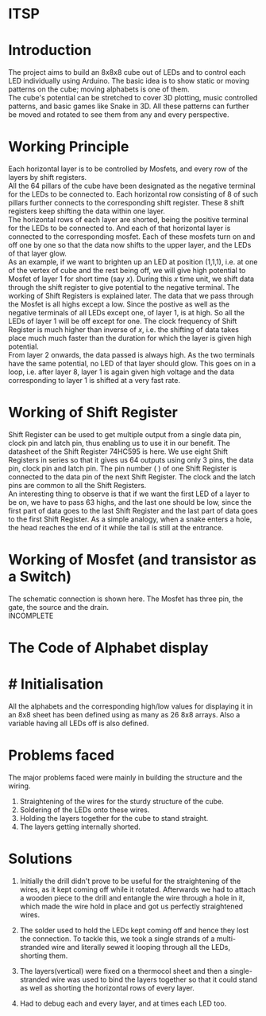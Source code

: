 # ITSP

# Introduction

The project aims to build an 8x8x8 cube out of LEDs and to control each LED individually using Arduino. The basic idea is to show static or moving patterns on the cube; moving alphabets is one of them. </br>
The cube's potential can be stretched to cover 3D plotting, music controlled patterns, and basic games like Snake in 3D.
All these patterns can further be moved and rotated to see them from any and every perspective.

# Working Principle

Each horizontal layer is to be controlled by Mosfets, and every row of the layers by shift registers. </br>
All the 64 pillars of the cube have been designated as the negative terminal for the LEDs to be connected to. Each horizontal row consisting of 8 of such pillars further connects to the corresponding shift register. These 8 shift registers keep shifting the data within one layer.  </br>
The horizontal rows of each layer are shorted, being the positive terminal for the LEDs to be connected to. And each of that horizontal layer is connected to the corresponding mosfet. Each of these mosfets turn on and off one by one so that the data now shifts to the upper layer, and the LEDs of that layer glow. </br>
As an example, if we want to brighten up an LED at position (1,1,1), i.e. at one of the vertex of cube and the rest being off, we will give high potential to Mosfet of layer 1 for short time (say *x*). During this *x* time unit, we shift data through the shift register to give potential to the negative terminal. The working of Shift Registers is explained later. The data that we pass through the Mosfet is all highs except a low. Since the postive as well as the negative terminals of all LEDs except one, of layer 1, is at high. So all the LEDs of layer 1 will be off except for one. The clock frequency of Shift Register is much higher than inverse of *x*, i.e. the shifting of data takes place much much faster than the duration for which the layer is given high potential. </br>
From layer 2 onwards, the data passed is always high. As the two terminals have the same potential, no LED of that layer should glow. This goes on in a loop, i.e. after layer 8, layer 1 is again given high voltage and the data corresponding to layer 1 is shifted at a very fast rate. </br>

# Working of Shift Register

Shift Register can be used to get multiple output from a single data pin, clock pin and latch pin, thus enabling us to use it in our benefit. The datasheet of the Shift Register 74HC595 is here. We use eight Shift Registers in series so that it gives us 64 outputs using only 3 pins, the data pin, clock pin and latch pin. The pin number ( ) of one Shift Register is connected to the data pin of the next Shift Register. The clock and the latch pins are common to all the Shift Registers. </br>
An interesting thing to observe is that if we want the first LED of a layer to be on, we have to pass 63 highs, and the last one should be low, since the first part of data goes to the last Shift Register and the last part of data goes to the first Shift Register. As a simple analogy, when a snake enters a hole, the head reaches the end of it while the tail is still at the entrance. </br>

# Working of Mosfet (and transistor as a Switch)
The schematic connection is shown here. The Mosfet has three pin, the gate, the source and the drain. </br>
INCOMPLETE


# The Code of Alphabet display

# # Initialisation
All the alphabets and the corresponding high/low values for displaying it in an 8x8 sheet has been defined using as many as 26 8x8 arrays. Also a variable having all LEDs off is also defined. 

# Problems faced

The major problems faced were mainly in building the structure and the wiring.
1. Straightening of the wires for the sturdy structure of the cube.
2. Soldering of the LEDs onto these wires.
3. Holding the layers together for the cube to stand straight.
4. The layers getting internally shorted.

# Solutions

1. Initially the drill didn't prove to be useful for the straightening of the wires, as it kept coming off while it rotated. Afterwards we had to attach a wooden piece to the drill and entangle the wire through a hole in it, which made the wire hold in place and got us perfectly straightened wires. 

2. The solder used to hold the LEDs kept coming off and hence they lost the connection. To tackle this, we took a single strands of a multi-stranded wire and literally sewed it looping through all the LEDs, shorting them.

3. The layers(vertical) were fixed on a thermocol sheet and then a single-stranded wire was used to bind the layers together so that it could stand as well as shorting the horizontal rows of every layer.

4. Had to debug each and every layer, and at times each LED too.
